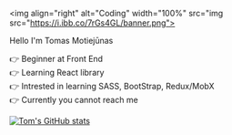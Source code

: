<img align="right" alt="Coding" width="100%" src="img src="https://i.ibb.co/7rGs4GL/banner.png">
                                                                                               
Hello I'm Tomas Motiejūnas

👉 Beginner at Front End<br/> 
👉 Learning React library<br/>
👉 Intrested in learning SASS, BootStrap, Redux/MobX<br/>
👉 Currently you cannot reach me

<!---
tom-motiejunas/tom-motiejunas is a ✨ special ✨ repository because its `README.md` (this file) appears on your GitHub profile.
You can click the Preview link to take a look at your changes.
--->

[![Tom's GitHub stats](https://github-readme-stats.vercel.app/api?username=tom-motiejunas)](https://github.com/tom-motiejunas)

